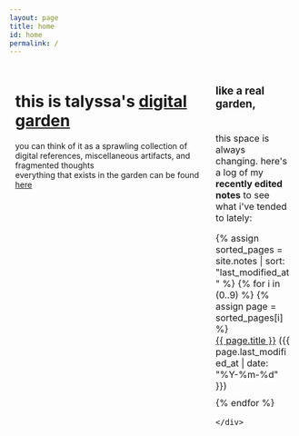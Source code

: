 ```yaml
---
layout: page
title: home
id: home
permalink: /
---
```

<html>
<head>
  <meta charset="UTF-8">
  <title>Talyssa's Digital Garden</title>
  <style>
    /* Define the layout of the two columns */
    .container {
      display: flex;
      flex-direction: row;
      max-width: 1000px;
      margin: 0 auto;
    }
    .left-column {
      width: 70%;
      padding: 10px;
      box-sizing: border-box;
    }
    .right-column {
      width: 30%;
      padding: 10px;
      box-sizing: border-box;
      font-size: 16px;
    }
    /* Style the recent edits list */
    ul {
      list-style-type: none;
      padding: 0;
    }
    li {
      margin-bottom: 10px;
    }
  </style>
</head>
<body>
  <div class="container">
    <div class="left-column">
      <h1>this is talyssa's <a class="internal-link" href="/what-is-digital-gardening">digital garden</a></h1>
      <p>you can think of it as a sprawling collection of digital references, miscellaneous artifacts, and fragmented thoughts<br>everything that exists in the garden can be found <a class="internal-link" href="/web">here</a></p>
    </div>
    <div class="right-column">
      <p><h3>like a real garden,</h3><br>this space is always changing. here's a log of my <b>recently edited notes</b> to see what i've tended to lately:</p>
      <ul>
        {% assign sorted_pages = site.notes | sort: "last_modified_at" %}
        {% for i in (0..9) %}
          {% assign page = sorted_pages[i] %}
          <li><a href="{{ page.url }}">{{ page.title }}</a> ({{ page.last_modified_at | date: "%Y-%m-%d" }})</li>
        {% endfor %}
      </ul>

    </div>
  </div>
</body>
</html>


<style>
  .wrapper {
    max-width: 46em;
  }
</style>

